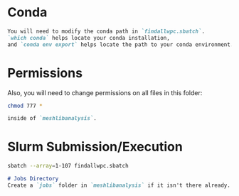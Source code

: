 # Conda

```markdown
You will need to modify the conda path in `findallwpc.sbatch`.
`which conda` helps locate your conda installation,
and `conda env export` helps locate the path to your conda environment.
``` 
# Permissions
Also, you will need to change permissions on all files in this folder:
```bash
chmod 777 * 
```
```markdown
inside of `meshlibanalysis`.

```
# Slurm Submission/Execution
```bash
sbatch --array=1-107 findallwpc.sbatch
```
```markdown
# Jobs Directory
Create a `jobs` folder in `meshlibanalysis` if it isn't there already.
```


